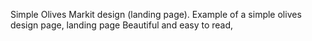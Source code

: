 Simple Olives Markit design (landing page).
Example of a simple olives design page, landing page Beautiful and easy to read,
